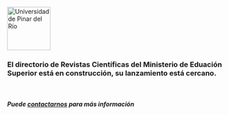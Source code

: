 <br>
<div>
    <div class="row">
        <div class="col-xs-12 col-sm-4 text-center text-middle">
            <img src="images/3014275.svg" alt="Universidad de Pinar del Río" style="width:100px;">
        </div>
        <div class="col-xs-12 col-sm-7 col-sm-offset-1">            
            <h3> 
                El directorio de Revistas Científicas del Ministerio de Eduación Superior está en construcción, su lanzamiento está cercano.
            </h3>
            <br/>
            <h5> 
                Puede <a href="/#divcontacto">contactarnos</a> para más información
            </h5>
        </div>
    </div>
</div>     

<br>